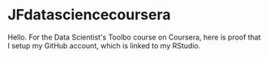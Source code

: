 # JFdatasciencecoursera
Hello. For the Data Scientist's Toolbo course on Coursera, here is proof that I setup my GitHub account, which is linked to my RStudio.

